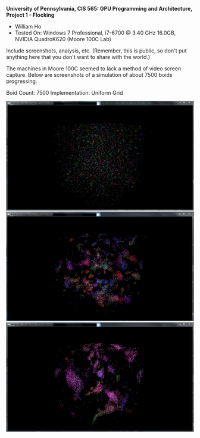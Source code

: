 **University of Pennsylvania, CIS 565: GPU Programming and Architecture,
Project 1 - Flocking**

* William Ho
* Tested On: Windows 7 Professional, i7-6700 @ 3.40 GHz 16.0GB, NVIDIA QuadroK620 (Moore 100C Lab)

Include screenshots, analysis, etc. (Remember, this is public, so don't put
anything here that you don't want to share with the world.)


The machines in Moore 100C seemed to lack a method of video screen capture. Below are screenshots of a simulation of about 7500 boids progressing. 

Boid Count: 7500
Implementation: Uniform Grid

![Boids begin movement in small flocks](images/scattered1.PNG)
![Flocks coalesce into larger groups](images/scattered4.PNG)
![Major flock group begins to dominate simulation](images/scattered5.PNG)
